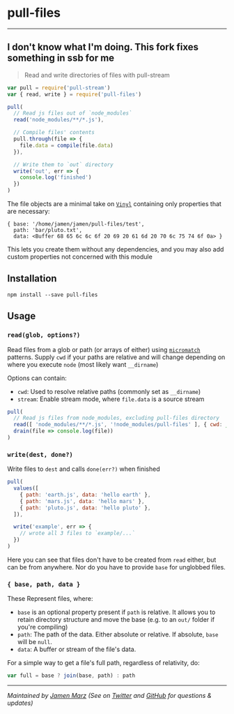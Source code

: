 # pull-files

--------------------------
I don't know what I'm doing. This fork fixes something in ssb for me
----------------------------

> Read and write directories of files with pull-stream

```js
var pull = require('pull-stream')
var { read, write } = require('pull-files')

pull(
  // Read js files out of `node_modules`
  read('node_modules/**/*.js'),

  // Compile files' contents
  pull.through(file => {
    file.data = compile(file.data)
  }),

  // Write them to `out` directory
  write('out', err => {
    console.log('finished')
  })
)
```

The file objects are a minimal take on [`Vinyl`](https://github.com/gulpjs/vinyl) containing only properties that are necessary:

```
{ base: '/home/jamen/jamen/pull-files/test',
  path: 'bar/pluto.txt',
  data: <Buffer 68 65 6c 6c 6f 20 69 20 61 6d 20 70 6c 75 74 6f 0a> }
```

This lets you create them without any dependencies, and you may also add custom properties not concerned with this module

## Installation

```shell
npm install --save pull-files
```

## Usage

### `read(glob, options?)`

Read files from a glob or path (or arrays of either) using [`micromatch`](https://github.com/micromatch/micromatch) patterns.  Supply `cwd` if your paths are relative and will change depending on where you execute `node` (most likely want `__dirname`)

Options can contain:

 - `cwd`: Used to resolve relative paths (commonly set as `__dirname`)
 - `stream`: Enable stream mode, where `file.data` is a source stream

```js
pull(
  // Read js files from node_modules, excluding pull-files directory
  read([ 'node_modules/**/*.js', '!node_modules/pull-files' ], { cwd: __dirname }),
  drain(file => console.log(file))
)
```

### `write(dest, done?)`

Write files to `dest` and calls `done(err?)` when finished

```js
pull(
  values([
    { path: 'earth.js', data: 'hello earth' },
    { path: 'mars.js', data: 'hello mars' },
    { path: 'pluto.js', data: 'hello pluto' },
  ]),

  write('example', err => {
    // wrote all 3 files to `example/...`
  })
)
```

Here you can see that files don't have to be created from `read` either, but can be from anywhere.  Nor do you have to provide `base` for unglobbed files.

### `{ base, path, data }`

These Represent files, where:

 - `base` is an optional property present if `path` is relative.  It allows you to retain directory structure and move the base (e.g. to an `out/` folder if you're compiling)
 - `path`: The path of the data.  Either absolute or relative.  If absolute, `base` will be `null`.
 - `data`: A buffer or stream of the file's data.

For a simple way to get a file's full path, regardless of relativity, do:

```js
var full = base ? join(base, path) : path
```

---

_Maintained by [Jamen Marz](https://git.io/jamen) (See on [Twitter](https://twitter.com/jamenmarz) and [GitHub](https://github.com/jamen) for questions & updates)_
